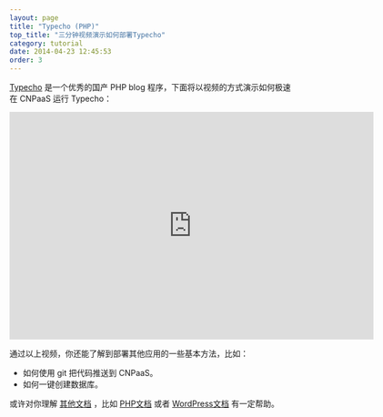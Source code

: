 ```yaml
---
layout: page
title: "Typecho (PHP)"
top_title: "三分钟视频演示如何部署Typecho"
category: tutorial
date: 2014-04-23 12:45:53
order: 3
---
```


[Typecho] 是一个优秀的国产 PHP blog 程序，下面将以视频的方式演示如何极速在 CNPaaS 运行 Typecho：

<iframe height=400 width=640 src="http://player.youku.com/embed/XOTM4NDgwMzEy" frameborder=0 allowfullscreen></iframe>

通过以上视频，你还能了解到部署其他应用的一些基本方法，比如：

* 如何使用 git 把代码推送到 CNPaaS。
* 如何一键创建数据库。

或许对你理解 [其他文档] ，比如 [PHP文档] 或者 [WordPress文档] 有一定帮助。


[创建]:http://dashboard.cnpaas.io/a
[Typecho]:http://typecho.org
[其他文档]:http://doc.cnpaas.io
[WordPress文档]:http://doc.cnpaas.io/tutorial/wordpress.html
[PHP文档]:http://doc.cnpaas.io/usage/php.html